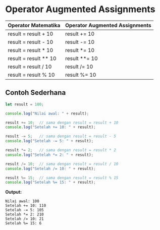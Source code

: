 # Operator Augmented Assignments

| Operator Matematika | Operator Augmented Assignments |
|---------------------|--------------------------------|
| result = result + 10 | result += 10 |
| result = result - 10 | result -= 10 |
| result = result * 10 | result *= 10 |
| result = result ** 10 | result **= 10 |
| result = result / 10 | result /= 10 |
| result = result % 10 | result %= 10 |

## Contoh Sederhana

```javascript
let result = 100;

console.log("Nilai awal: " + result);

result += 10;  // sama dengan result = result + 10
console.log("Setelah += 10: " + result);

result -= 5;   // sama dengan result = result - 5
console.log("Setelah -= 5: " + result);

result *= 2;   // sama dengan result = result * 2
console.log("Setelah *= 2: " + result);

result /= 10;  // sama dengan result = result / 10
console.log("Setelah /= 10: " + result);

result %= 15;  // sama dengan result = result % 15
console.log("Setelah %= 15: " + result);
```

**Output:**
```
Nilai awal: 100
Setelah += 10: 110
Setelah -= 5: 105
Setelah *= 2: 210
Setelah /= 10: 21
Setelah %= 15: 6
```
